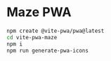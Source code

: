 # Maze PWA

```bash
npm create @vite-pwa/pwa@latest
cd vite-pwa-maze
npm i
npm run generate-pwa-icons
```
